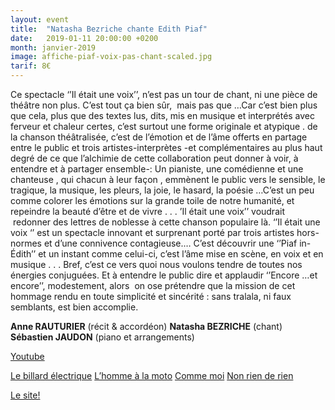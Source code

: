 ```yaml
---
layout: event
title:  "Natasha Bezriche chante Edith Piaf"
date:   2019-01-11 20:00:00 +0200
month: janvier-2019
image: affiche-piaf-voix-pas-chant-scaled.jpg
tarif: 8€
---
```


Ce spectacle ‘’Il était une voix’’, n’est pas un tour de chant, ni une pièce de théâtre non plus. C’est tout ça bien sûr,  mais pas que …Car c’est bien plus que cela, plus que des textes lus, dits, mis en musique et interprétés avec ferveur et chaleur certes, c’est surtout une forme originale et atypique . de la chanson théâtralisée, c’est de l’émotion et de l’âme offerts en partage entre le public et trois artistes-interprètes -et complémentaires au plus haut degré de ce que l’alchimie de cette collaboration peut donner à voir, à entendre et à partager ensemble-: Un pianiste, une comédienne et une chanteuse , qui chacun à leur façon , emmènent le public vers le sensible, le tragique, la musique, les pleurs, la joie, le hasard, la poésie …C’est un peu comme colorer les émotions sur la grande toile de notre humanité, et repeindre la beauté d’être et de vivre . . . ’Il était une voix’’ voudrait  redonner des lettres de noblesse à cette chanson populaire là. ‘’Il était une voix ‘’ est un spectacle innovant et surprenant porté par trois artistes hors-normes et d’une connivence contagieuse.… C’est découvrir une ‘’Piaf in-Édith’’ et un instant comme celui-ci, c’est l’âme mise en scène, en voix et en musique . . . Bref, c’est ce vers quoi nous voulons tendre de toutes nos énergies conjuguées. Et à entendre le public dire et applaudir ‘’Encore …et encore’’, modestement, alors  on ose prétendre que la mission de cet hommage rendu en toute simplicité et sincérité : sans tralala, ni faux semblants, est bien accomplie. 

**Anne RAUTURIER** (récit & accordéon)
**Natasha BEZRICHE** (chant) 
**Sébastien JAUDON** (piano et arrangements)

[Youtube](https://www.youtube.com/watch?v=UtHbk5wB-Ts&w=729&h=410)

[Le billard électrique](https://www.facebook.com/natasha.bezriche/videos/10214838269744630/)
[L’homme à la moto](https://www.facebook.com/natasha.bezriche/videos/10214838272304694/)
[Comme moi](https://www.facebook.com/natasha.bezriche/videos/10214838221263418/)
[Non rien de rien](https://www.facebook.com/francois.berengier.1/videos/1160639097360871/)

[Le site!](http://www.natasha-bezriche.fr)
